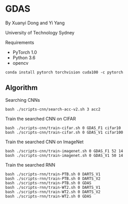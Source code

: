 # GDAS
By Xuanyi Dong and Yi Yang

University of Technology Sydney

Requirements
- PyTorch 1.0
- Python 3.6
- opencv
```
conda install pytorch torchvision cuda100 -c pytorch
```

## Algorithm

Searching CNNs
```
bash ./scripts-cnn/search-acc-v2.sh 3 acc2
```

Train the searched CNN on CIFAR
```
bash ./scripts-cnn/train-cifar.sh 0 GDAS_F1 cifar10
bash ./scripts-cnn/train-cifar.sh 0 GDAS_V1 cifar100
```

Train the searched CNN on ImageNet
```
bash ./scripts-cnn/train-imagenet.sh 0 GDAS_F1 52 14
bash ./scripts-cnn/train-imagenet.sh 0 GDAS_V1 50 14
```


Train the searched RNN
```
bash ./scripts-rnn/train-PTB.sh 0 DARTS_V1
bash ./scripts-rnn/train-PTB.sh 0 DARTS_V2
bash ./scripts-rnn/train-PTB.sh 0 GDAS
bash ./scripts-rnn/train-WT2.sh 0 DARTS_V1
bash ./scripts-rnn/train-WT2.sh 0 DARTS_V2
bash ./scripts-rnn/train-WT2.sh 0 GDAS
```
